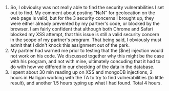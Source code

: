 1. So, I obvioulsy was not really able to find the security vulnerabilities
I set out to find. My comment about posting "NaN" for geolocation on the web 
page is valid, but for the 3 security concerns I brought up, they were either
already prevented by my partner's code, or blocked by the browser. I am fairly
confident that although both Chrome and Safari blocked my XSS attempt, that this
issue is still a valid security concern in the scope of my partner's program.
That being said, I obviously must admit that I didn't knock this assignment
out of the park.
2. My partner had warned me prior to testing that the [$ne] injection would
not work on his code. We discussed together why this might be the case with
his program, and not with mine, ultimately concuding that it had to do with
how we differed in our checking of the data in the database.
3. I spent about 30 min reading up on XSS and mongoDB injections, 2 hours in 
Halligan working with the TA to try to find vulnerabilities (to little result),
and another 1.5 hours typing up what I had found. Total 4 hours.